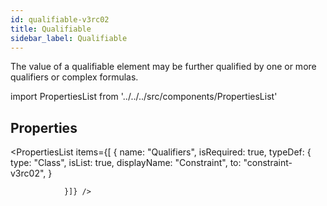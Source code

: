 ```yaml
--- 
id: qualifiable-v3rc02 
title: Qualifiable 
sidebar_label: Qualifiable 
---
```


The value of a qualifiable element may be further qualified by one or more
qualifiers or complex formulas.

import PropertiesList from '../../../src/components/PropertiesList' 

## Properties 

<PropertiesList items={[ 
{
                    name: "Qualifiers",
                    isRequired: true,
                    typeDef: 
    {
        type: "Class",
        isList: true,
        displayName: "Constraint",
        to: "constraint-v3rc02",
    }
    
                }]} /> 
 
